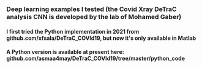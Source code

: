 ### Deep learning examples I tested (the Covid Xray DeTraC analysis CNN is developed by the lab of Mohamed Gaber)
#### I first tried the Python implementation in 2021 from github.com/xfsala/DeTraC_COVId19, but now it's only available in Matlab 
#### A Python version is available at present here: github.com/asmaa4may/DeTraC_COVId19/tree/master/python_code
